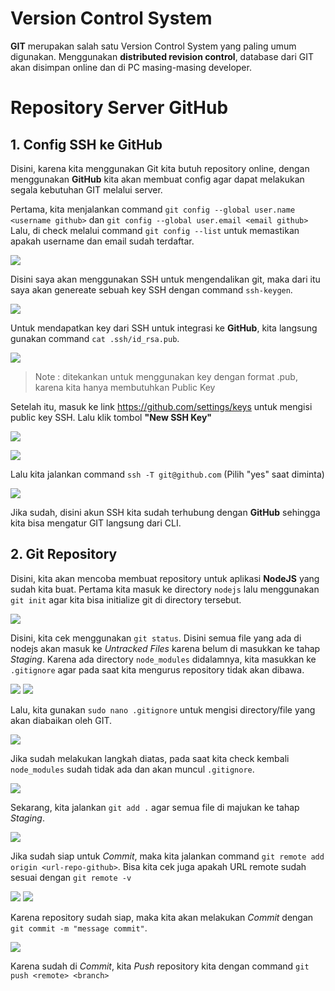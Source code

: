 # Version Control System
**GIT** merupakan salah satu Version Control System yang paling umum digunakan. Menggunakan **distributed revision control**, database dari GIT akan disimpan online dan di PC masing-masing developer.

# Repository Server GitHub
## 1. Config SSH ke GitHub
Disini, karena kita menggunakan Git kita butuh repository online, dengan menggunakan **GitHub** kita akan membuat config agar dapat melakukan segala kebutuhan GIT melalui server.

Pertama, kita menjalankan command `git config --global user.name <username github>` dan `git config --global user.email <email github>`
Lalu, di check melalui command `git config --list` untuk memastikan apakah username dan email sudah terdaftar.

![](https://github.com/ademuh/devops13-dumbways-s1/blob/main/day-4/media/1.png?raw=true)

Disini saya akan menggunakan SSH untuk mengendalikan git, maka dari itu saya akan genereate sebuah key SSH dengan command `ssh-keygen`.

![](https://github.com/ademuh/devops13-dumbways-s1/blob/main/day-4/media/1-1.png?raw=true)

Untuk mendapatkan key dari SSH untuk integrasi ke **GitHub**, kita langsung gunakan command `cat .ssh/id_rsa.pub`.

![](https://github.com/ademuh/devops13-dumbways-s1/blob/main/day-4/media/1-2.png?raw=true)
> Note : ditekankan untuk menggunakan key dengan format .pub, karena kita hanya membutuhkan Public Key

Setelah itu, masuk ke link https://github.com/settings/keys untuk mengisi public key SSH.
Lalu klik tombol **"New SSH Key"**

![](https://github.com/ademuh/devops13-dumbways-s1/blob/main/day-4/media/1-3.png?raw=true)

![](https://github.com/ademuh/devops13-dumbways-s1/blob/main/day-4/media/1-4.png?raw=true)

Lalu kita jalankan command `ssh -T git@github.com` (Pilih "yes" saat diminta)

![](https://github.com/ademuh/devops13-dumbways-s1/blob/main/day-4/media/1-5.png?raw=true)

Jika sudah, disini akun SSH kita sudah terhubung dengan **GitHub** sehingga kita bisa mengatur GIT langsung dari CLI.

## 2. Git Repository
Disini, kita akan mencoba membuat repository untuk aplikasi **NodeJS** yang sudah kita buat.
Pertama kita masuk ke directory `nodejs` lalu menggunakan `git init` agar kita bisa initialize git di directory tersebut.

![](https://github.com/ademuh/devops13-dumbways-s1/blob/main/day-4/media/2.png?raw=true)

Disini, kita cek menggunakan `git status`. Disini semua file yang ada di nodejs akan masuk ke _Untracked Files_ karena belum di masukkan ke tahap _Staging_.
Karena ada directory `node_modules` didalamnya, kita masukkan ke `.gitignore` agar pada saat kita mengurus repository tidak akan dibawa.

![](https://github.com/ademuh/devops13-dumbways-s1/blob/main/day-4/media/2-1.png?raw=true)
![](https://github.com/ademuh/devops13-dumbways-s1/blob/main/day-4/media/2-2.png?raw=true)

Lalu, kita gunakan `sudo nano .gitignore` untuk mengisi directory/file yang akan diabaikan oleh GIT.

![](https://github.com/ademuh/devops13-dumbways-s1/blob/main/day-4/media/2-3.png?raw=true)

Jika sudah melakukan langkah diatas, pada saat kita check kembali `node_modules` sudah tidak ada dan akan muncul `.gitignore`.

![](https://github.com/ademuh/devops13-dumbways-s1/blob/main/day-4/media/2-4.png?raw=true)

Sekarang, kita jalankan `git add .` agar semua file di majukan ke tahap _Staging_.

![](https://github.com/ademuh/devops13-dumbways-s1/blob/main/day-4/media/2-5.png?raw=true)

Jika sudah siap untuk _Commit_, maka kita jalankan command `git remote add origin <url-repo-github>`.
Bisa kita cek juga apakah URL remote sudah sesuai dengan `git remote -v`

![](https://github.com/ademuh/devops13-dumbways-s1/blob/main/day-4/media/2-6.png?raw=true)
![](https://github.com/ademuh/devops13-dumbways-s1/blob/main/day-4/media/2-7.png?raw=true)

Karena repository sudah siap, maka kita akan melakukan _Commit_ dengan `git commit -m "message commit"`.

![](https://github.com/ademuh/devops13-dumbways-s1/blob/main/day-4/media/2-8.png?raw=true)

Karena sudah di _Commit_, kita _Push_ repository kita dengan command `git push <remote> <branch>`
